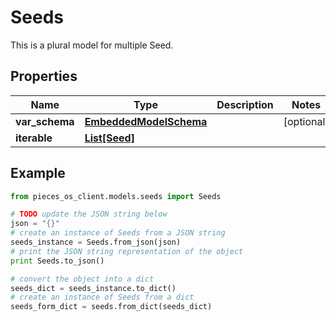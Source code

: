 # Seeds

This is a plural model for multiple Seed.

## Properties

Name | Type | Description | Notes
------------ | ------------- | ------------- | -------------
**var_schema** | [**EmbeddedModelSchema**](EmbeddedModelSchema) |  | [optional] 
**iterable** | [**List[Seed]**](Seed) |  | 

## Example

```python
from pieces_os_client.models.seeds import Seeds

# TODO update the JSON string below
json = "{}"
# create an instance of Seeds from a JSON string
seeds_instance = Seeds.from_json(json)
# print the JSON string representation of the object
print Seeds.to_json()

# convert the object into a dict
seeds_dict = seeds_instance.to_dict()
# create an instance of Seeds from a dict
seeds_form_dict = seeds.from_dict(seeds_dict)
```



